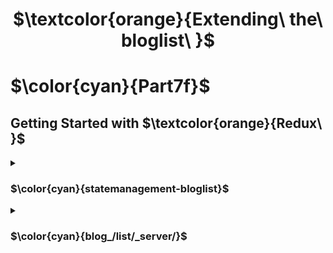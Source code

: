 
<h1 align="center"> $\textcolor{orange}{Extending\ the\ bloglist\ }$
</h1>

# $\color{cyan}{Part7f}$

## Getting Started with $\textcolor{orange}{Redux\ }$

<details>
<summary>

### $\color{cyan}{statemanagement-bloglist}$

 </summary>

- Front end part for statemanagement

</details>

<details>
<summary>

### $\color{cyan}{blog_/list/_server/}$

 </summary>

- Backend part of the server that links to MongoDb

</details>
